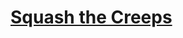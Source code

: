# [Squash the Creeps](https://docs.godotengine.org/en/stable/getting_started/first_3d_game/index.html)
